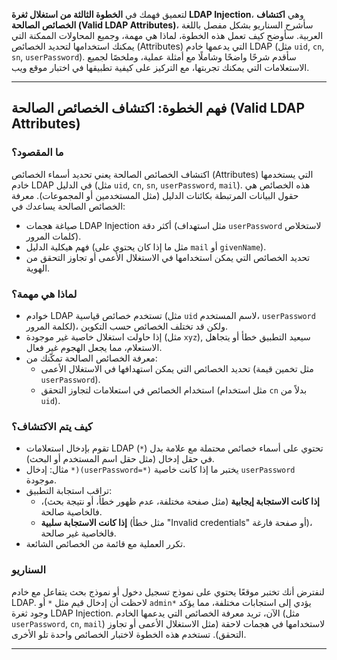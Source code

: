لتعميق فهمك في **الخطوة الثالثة من استغلال ثغرة LDAP Injection**، وهي **اكتشاف الخصائص الصالحة (Valid LDAP Attributes)**، سأشرح السناريو بشكل مفصل باللغة العربية. سأوضح كيف تعمل هذه الخطوة، لماذا هي مهمة، وجميع المحاولات الممكنة التي يمكنك استخدامها لتحديد الخصائص (Attributes) التي يدعمها خادم LDAP (مثل `uid`, `cn`, `sn`, `userPassword`). سأقدم شرحًا واضحًا وشاملًا مع أمثلة عملية، وملخصًا لجميع الاستعلامات التي يمكنك تجربتها، مع التركيز على كيفية تطبيقها في اختبار موقع ويب.

---

## فهم الخطوة: اكتشاف الخصائص الصالحة (Valid LDAP Attributes)
### ما المقصود؟
اكتشاف الخصائص الصالحة يعني تحديد أسماء الخصائص (Attributes) التي يستخدمها خادم LDAP في الدليل (مثل `uid`, `cn`, `sn`, `userPassword`, `mail`). هذه الخصائص هي حقول البيانات المرتبطة بكائنات الدليل (مثل المستخدمين أو المجموعات). معرفة الخصائص الصالحة يساعدك في:
- صياغة هجمات LDAP Injection أكثر دقة (مثل استهداف `userPassword` لاستخلاص كلمات المرور).
- فهم هيكلية الدليل (مثل ما إذا كان يحتوي على `mail` أو `givenName`).
- تحديد الخصائص التي يمكن استخدامها في الاستغلال الأعمى أو تجاوز التحقق من الهوية.

### لماذا هي مهمة؟
- خوادم LDAP تستخدم خصائص قياسية (مثل `uid` لاسم المستخدم، `userPassword` لكلمة المرور)، ولكن قد تختلف الخصائص حسب التكوين.
- إذا حاولت استغلال خاصية غير موجودة (مثل `xyz`), سيعيد التطبيق خطأ أو يتجاهل الاستعلام، مما يجعل الهجوم غير فعال.
- معرفة الخصائص الصالحة تمكّنك من:
  - تحديد الخصائص التي يمكن استهدافها في الاستغلال الأعمى (مثل تخمين قيمة `userPassword`).
  - استخدام الخصائص في استعلامات لتجاوز التحقق (مثل استخدام `cn` بدلاً من `uid`).

### كيف يتم الاكتشاف؟
- تقوم بإدخال استعلامات LDAP تحتوي على أسماء خصائص محتملة مع علامة بدل (`*`) في حقل إدخال (مثل حقل اسم المستخدم أو البحث).
- مثال: إدخال `*)(userPassword=*)` يختبر ما إذا كانت خاصية `userPassword` موجودة.
- تراقب استجابة التطبيق:
  - **إذا كانت الاستجابة إيجابية** (مثل صفحة مختلفة، عدم ظهور خطأ، أو نتيجة بحث)، فالخاصية صالحة.
  - **إذا كانت الاستجابة سلبية** (مثل خطأ "Invalid credentials" أو صفحة فارغة)، فالخاصية غير صالحة.
- تكرر العملية مع قائمة من الخصائص الشائعة.

### السناريو
لنفترض أنك تختبر موقعًا يحتوي على نموذج تسجيل دخول أو نموذج بحث يتفاعل مع خادم LDAP. لاحظت أن إدخال قيم مثل `*` أو `admin*` يؤدي إلى استجابات مختلفة، مما يؤكد وجود ثغرة LDAP Injection. الآن، تريد معرفة الخصائص التي يدعمها الخادم (مثل `userPassword`, `cn`, `mail`) لاستخدامها في هجمات لاحقة (مثل الاستغلال الأعمى أو تجاوز التحقق). تستخدم هذه الخطوة لاختبار الخصائص واحدة تلو الأخرى.

---

